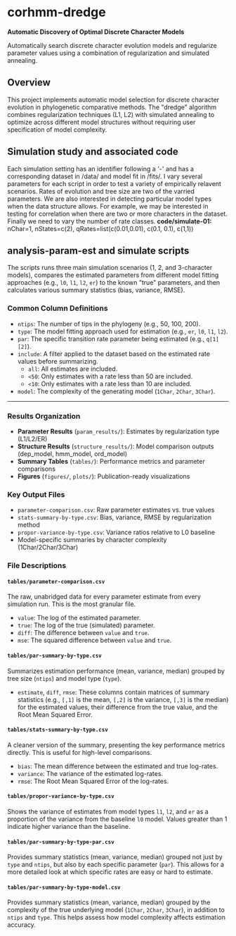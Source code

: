 # corhmm-dredge
**Automatic Discovery of Optimal Discrete Character Models**

Automatically search discrete character evolution models and regularize parameter values using a combination of regularization and simulated annealing.

## Overview
This project implements automatic model selection for discrete character evolution in phylogenetic comparative methods. The "dredge" algorithm combines regularization techniques (L1, L2) with simulated annealing to optimize across different model structures without requiring user specification of model complexity.

## Simulation study and associated code
Each simulation setting has an identifier following a '-' and has a corresponding dataset in /data/ and model fit in /fits/. I vary several parameters for each script in order to test a variety of empirically relavent scenarios. Rates of evolution and tree size are two of the varried parameters. We are also interested in detecting particular model types when the data structure allows. For example, we may be interested in testing for correlation when there are two or more characters in the dataset. Finally we need to vary the number of rate classes. 
**code/simulate-01:** nChar=1, nStates=c(2), qRates=list(c(0.01,0.01), c(0.1, 0.1), c(1,1))

## analysis-param-est and simulate scripts
The scripts runs three main simulation scenarios (1, 2, and 3-character models), compares the estimated parameters from different model fitting approaches (e.g., `l0`, `l1`, `l2`, `er`) to the known "true" parameters, and then calculates various summary statistics (bias, variance, RMSE).

### Common Column Definitions

*   `ntips`: The number of tips in the phylogeny (e.g., 50, 100, 200).
*   `type`: The model fitting approach used for estimation (e.g., `er`, `l0`, `l1`, `l2`).
*   `par`: The specific transition rate parameter being estimated (e.g., `q[1][2]`).
*   `include`: A filter applied to the dataset based on the estimated rate values before summarizing.
    *   `all`: All estimates are included.
    *   `<50`: Only estimates with a rate less than 50 are included.
    *   `<10`: Only estimates with a rate less than 10 are included.
*   `model`: The complexity of the generating model (`1Char`, `2Char`, `3Char`).

---

### Results Organization
- **Parameter Results** (`param_results/`): Estimates by regularization type (L1/L2/ER)
- **Structure Results** (`structure_results/`): Model comparison outputs (dep_model, hmm_model, ord_model)
- **Summary Tables** (`tables/`): Performance metrics and parameter comparisons
- **Figures** (`figures/`, `plots/`): Publication-ready visualizations

### Key Output Files
- `parameter-comparison.csv`: Raw parameter estimates vs. true values
- `stats-summary-by-type.csv`: Bias, variance, RMSE by regularization method
- `propor-variance-by-type.csv`: Variance ratios relative to L0 baseline
- Model-specific summaries by character complexity (1Char/2Char/3Char)

### File Descriptions

#### `tables/parameter-comparison.csv`
The raw, unabridged data for every parameter estimate from every simulation run. This is the most granular file.
*   `value`: The log of the estimated parameter.
*   `true`: The log of the true (simulated) parameter.
*   `diff`: The difference between `value` and `true`.
*   `mse`: The squared difference between `value` and `true`.

#### `tables/par-summary-by-type.csv`
Summarizes estimation performance (mean, variance, median) grouped by tree size (`ntips`) and model type (`type`).
*   `estimate`, `diff`, `rmse`: These columns contain matrices of summary statistics (e.g., `[,1]` is the mean, `[,2]` is the variance, `[,3]` is the median) for the estimated values, their difference from the true value, and the Root Mean Squared Error.

#### `tables/stats-summary-by-type.csv`
A cleaner version of the summary, presenting the key performance metrics directly. This is useful for high-level comparisons.
*   `bias`: The mean difference between the estimated and true log-rates.
*   `variance`: The variance of the estimated log-rates.
*   `rmse`: The Root Mean Squared Error of the log-rates.

#### `tables/propor-variance-by-type.csv`
Shows the variance of estimates from model types `l1`, `l2`, and `er` as a proportion of the variance from the baseline `l0` model. Values greater than 1 indicate higher variance than the baseline.

#### `tables/par-summary-by-type-par.csv`
Provides summary statistics (mean, variance, median) grouped not just by `type` and `ntips`, but also by each specific parameter (`par`). This allows for a more detailed look at which specific rates are easy or hard to estimate.

#### `tables/par-summary-by-type-model.csv`
Provides summary statistics (mean, variance, median) grouped by the complexity of the true underlying model (`1Char`, `2Char`, `3Char`), in addition to `ntips` and `type`. This helps assess how model complexity affects estimation accuracy.

